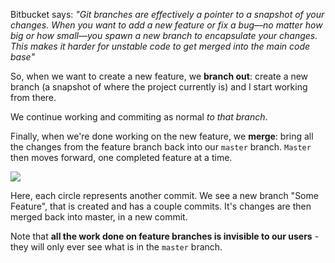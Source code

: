 
Bitbucket says: _"Git branches are effectively a pointer to a snapshot of your changes. When you want to add a new feature or fix a bug—no matter how big or how small—you spawn a new branch to encapsulate your changes. This makes it harder for unstable code to get merged into the main code base"_

  

So, when we want to create a new feature, we **branch out**: create a new branch (a snapshot of where the project currently is) and I start working from there.

  

We continue working and commiting as normal _to that branch_.

  

Finally, when we're done working on the new feature, we **merge**: bring all the changes from the feature branch back into our `master` branch. `Master` then moves forward, one completed feature at a time.

  

![](https://www.atlassian.com/dam/jcr:4cd777cc-24d1-4502-b8a9-8646b15c2d6b/08.svg)

  

Here, each circle represents another commit. We see a new branch "Some Feature", that is created and has a couple commits. It's changes are then merged back into master, in a new commit.

  

Note that **all the work done on feature branches is invisible to our users** - they will only ever see what is in the `master` branch.
